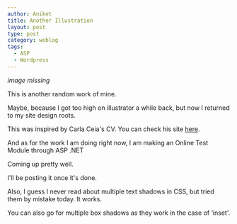 ```yaml
---
author: Aniket
title: Another Illustration
layout: post
type: post
category: weblog
tags:
  - ASP
  - Wordpress
---
```


_image missing_

This is another random work of mine.

Maybe, because I got too high on illustrator a while back, but now I returned to my site design roots.

This was inspired by Carla Ceia's CV. You can check his site [here](http://hauntedcathouse.org).

And as for the work I am doing right now, I am making an Online Test Module through ASP .NET

Coming up pretty well.

I'll be posting it once it's done.

Also, I guess I never read about multiple text shadows in CSS, but tried them by mistake today. It works.

You can also go for multiple box shadows as they work in the case of ‘inset'.